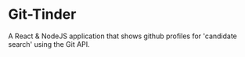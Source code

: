 # Git-Tinder
A React &amp; NodeJS application that shows github profiles for 'candidate search' using the Git API.
